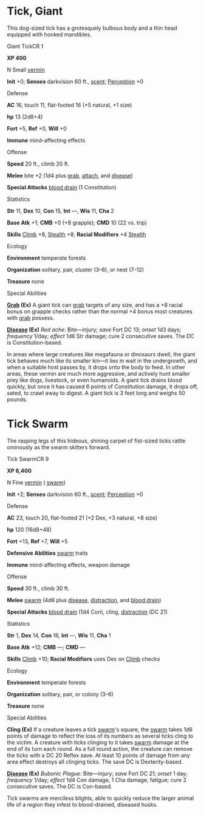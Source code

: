 # Tick, Giant

This dog-sized tick has a grotesquely bulbous body and a thin head equipped with hooked mandibles.

Giant TickCR 1

**XP 400**

N Small [vermin](monsters/creatureTypes.md#_vermin)

**Init** +0; **Senses** darkvision 60 ft., [scent](monsters/universalMonsterRules.md#_scent); [Perception](additionalMonsters/../skills/perception.md#_perception) +0

Defense

**AC** 16, touch 11, flat-footed 16 (+5 natural, +1 size)

**hp** 13 (2d8+4)

**Fort** +5, **Ref** +0, **Will** +0

**Immune** mind-affecting effects

Offense

**Speed** 20 ft., climb 20 ft.

**Melee** bite +2 (1d4 plus [grab](monsters/universalMonsterRules.md#_grab), [attach](monsters/universalMonsterRules.md#_attach), and [disease](monsters/universalMonsterRules.md#_disease-(ex-or-su)))

**Special Attacks** [blood drain](monsters/universalMonsterRules.md#_blood-drain) (1 Constitution)

Statistics

**Str** 11, **Dex** 10, **Con** 15, **Int** —, **Wis** 11, **Cha** 2

**Base Atk** +1; **CMB** +0 (+8 grapple); **CMD** 10 (22 vs. trip)

**Skills** [Climb](additionalMonsters/../skills/climb.md#_climb) +8, [Stealth](additionalMonsters/../skills/stealth.md#_stealth) +8; **Racial Modifiers** +4 [Stealth](additionalMonsters/../skills/stealth.md#_stealth)

Ecology

**Environment** temperate forests

**Organization** solitary, pair, cluster (3–6), or nest (7–12)

**Treasure** none

Special Abilities

**[Grab](monsters/universalMonsterRules.md#_grab) (Ex)** A giant tick can [grab](monsters/universalMonsterRules.md#_grab) targets of any size, and has a +8 racial bonus on grapple checks rather than the normal +4 bonus most creatures with [grab](monsters/universalMonsterRules.md#_grab) possess.

**[Disease](monsters/universalMonsterRules.md#_disease-(ex-or-su)) (Ex)** _Red ache_: Bite—injury; _save_ Fort DC 13; _onset_ 1d3 days; _frequency_ 1/day; _effect_ 1d6 Str damage; cure 2 consecutive saves. The DC is Constitution-based.

In areas where large creatures like megafauna or dinosaurs dwell, the giant tick behaves much like its smaller kin—it lies in wait in the undergrowth, and when a suitable host passes by, it drops onto the body to feed. In other areas, these vermin are much more aggressive, and actively hunt smaller prey like dogs, livestock, or even humanoids. A giant tick drains blood quickly, but once it has caused 6 points of Constitution damage, it drops off, sated, to crawl away to digest. A giant tick is 3 feet long and weighs 50 pounds.

# Tick Swarm

The rasping legs of this hideous, shining carpet of fist-sized ticks rattle ominously as the swarm skitters forward.

Tick SwarmCR 9

**XP 6,400**

N Fine [vermin](monsters/creatureTypes.md#_vermin) ( [swarm](monsters/creatureTypes.md#_swarm-subtype))

**Init** +2; **Senses** darkvision 60 ft., [scent](monsters/universalMonsterRules.md#_scent); [Perception](additionalMonsters/../skills/perception.md#_perception) +0

Defense

**AC** 23, touch 20, flat-footed 21 (+2 Dex, +3 natural, +8 size)

**hp** 120 (16d8+48)

**Fort** +13, **Ref** +7, **Will** +5

**Defensive Abilities** [swarm](monsters/creatureTypes.md#_swarm-subtype) traits

**Immune** mind-affecting effects, weapon damage

Offense

**Speed** 30 ft., climb 30 ft.

**Melee** [swarm](monsters/creatureTypes.md#_swarm-subtype) (4d6 plus [disease](monsters/universalMonsterRules.md#_disease-(ex-or-su)), [distraction](monsters/universalMonsterRules.md#_distraction), and [blood drain](monsters/universalMonsterRules.md#_blood-drain))

**Special Attacks** [blood drain](monsters/universalMonsterRules.md#_blood-drain) (1d4 Con), cling, [distraction](monsters/universalMonsterRules.md#_distraction) (DC 21)

Statistics

**Str** 1, **Dex** 14, **Con** 16, **Int** —, **Wis** 11, **Cha** 1

**Base Atk** +12; **CMB** ­—; **CMD** —

**Skills** [Climb](additionalMonsters/../skills/climb.md#_climb) +10; **Racial Modifiers** uses Dex on [Climb](additionalMonsters/../skills/climb.md#_climb) checks

Ecology

**Environment** temperate forests

**Organization** solitary, pair, or colony (3–6)

**Treasure** none

Special Abilities

**Cling (Ex)** If a creature leaves a tick [swarm](monsters/creatureTypes.md#_swarm-subtype)'s square, the [swarm](monsters/creatureTypes.md#_swarm-subtype) takes 1d6 points of damage to reflect the loss of its numbers as several ticks cling to the victim. A creature with ticks clinging to it takes [swarm](monsters/creatureTypes.md#_swarm-subtype) damage at the end of its turn each round. As a full round action, the creature can remove the ticks with a DC 20 Reflex save. At least 10 points of damage from any area effect destroys all clinging ticks. The save DC is Dexterity-based.

**[Disease](monsters/universalMonsterRules.md#_disease-(ex-or-su)) (Ex)** _Bubonic Plague_: Bite—injury; _save_ Fort DC 21; _onset_ 1 day; _frequency_ 1/day; _effect_ 1d4 Con damage, 1 Cha damage, fatigue; _cure_ 2 consecutive saves. The DC is Con-based.

Tick swarms are merciless blights, able to quickly reduce the larger animal life of a region they infest to blood-drained, diseased husks.

